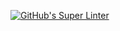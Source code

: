 [![GitHub's Super Linter](https://github.com/ICS20-Programming-SirineC/Unit1-03-HTML-Style/tree/main/.github/workflows/workflows/GitHub's%20Super%20Linter/badge.svg)](https://github.com/ICS20-Programming-SirineC/Unit1-03-HTML-Style/tree/main/.github/workflows/actions)